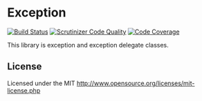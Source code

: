 # Exception
[![Build Status](https://travis-ci.org/webstream-framework/Exception.svg?branch=master)](https://travis-ci.org/webstream-framework/Exception)
[![Scrutinizer Code Quality](https://scrutinizer-ci.com/g/webstream-framework/Exception/badges/quality-score.png?b=master)](https://scrutinizer-ci.com/g/webstream-framework/Exception/?branch=master)
[![Code Coverage](https://scrutinizer-ci.com/g/webstream-framework/Exception/badges/coverage.png?b=master)](https://scrutinizer-ci.com/g/webstream-framework/Exception/?branch=master)

This library is exception and exception delegate classes.

## License
Licensed under the MIT
http://www.opensource.org/licenses/mit-license.php
